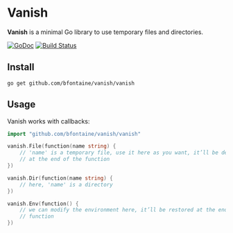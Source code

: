 # Vanish

**Vanish** is a minimal Go library to use temporary files and directories.

[![GoDoc](https://godoc.org/github.com/bfontaine/vanish?status.svg)](https://godoc.org/github.com/bfontaine/vanish/vanish)
[![Build Status](https://travis-ci.org/bfontaine/vanish.svg?branch=master)](https://travis-ci.org/bfontaine/vanish)

## Install

    go get github.com/bfontaine/vanish/vanish

## Usage

Vanish works with callbacks:

```go
import "github.com/bfontaine/vanish/vanish"

vanish.File(function(name string) {
    // 'name' is a temporary file, use it here as you want, it’ll be deleted
    // at the end of the function
})

vanish.Dir(function(name string) {
    // here, 'name' is a directory
})

vanish.Env(function() {
    // we can modify the environment here, it’ll be restored at the end of the
    // function
})
```
